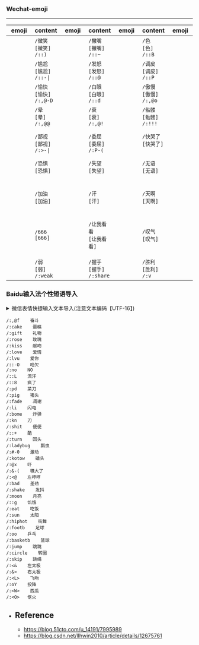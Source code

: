 <style>
    .sticker {
        width: 506px;
        height: 694px;
        font-size: 0;
        text-indent: -999em;
        background: url('.images/other/misc/wechat-sticker-02.png') 0 0 no-repeat;
    }

    .small {
        background: url('.images/other/misc/wechat-sticker-02.png') 0 0 no-repeat;
        vertical-align: middle;
        height: 53px !important;
        width: 53px;
        /* transform: scale(0.50); */
        /* margin-top: -5px;
        margin-left: -3px; */
    }
    .markdown-section {
        max-width: 100%;
    }
</style>

<div style="display: none">
    <div class="sticker"></div>
    <div>
        <div style='display: flex; margin-left: 90px ;margin-bottom: 40px'>
            <div class="small" style="margin-left: 10px; background-position: 0 0;"></div>
            <div class="sticker small" style="margin-left: 10px; background-position: -50px 0;"></div>
            <div class="sticker small" style="margin-left: 10px; background-position: -100px 0;"></div>
        </div>
        <div style='display: flex; margin-left: 90px ;margin-bottom: 40px'>
            <div class="small" style="margin-left: 10px; background-position: 0 -80px;"></div>
            <div class="sticker small" style="margin-left: 10px; background-position: -50px -80px;"></div>
            <div class="sticker small" style="margin-left: 10px; background-position: -100px -80px;"></div>
        </div>
        <div style='display: flex; margin-left: 90px ;margin-bottom: 40px'>
            <div class="small" style="margin-left: 10px; background-position: 0 -160px;"></div>
            <div class="sticker small" style="margin-left: 10px; background-position: -50px -160px;"></div>
            <div class="sticker small" style="margin-left: 10px; background-position: -100px -160px;"></div>
        </div>
    </div>
</div>

<!-- ![](/.images/other/misc/wechat-sticker.png ':size=50%') -->

### Wechat-emoji
<hr/>

| emoji | content | emoji | content | emoji | content | emoji | content | emoji | content | emoji | content | emoji | content | emoji | content | emoji | content | emoji | content |
| :-: | :- | :-: | :- | :-: | :- | :-: | :- | :-: | :- | :-: | :- | :-: | :- | :-: | :- | :-: | :- | :-: | :- |
| <div class="small" style="background-position: 0 0;"/>     | `/微笑`<br>`[微笑]`<br>`/::)`    | <div class="small" style="background-position: -50px 0;"/>        | `/撇嘴`<br>`[撇嘴]`<br>`/::~` | <div class="small" style="background-position: -100px 0;"/>       | `/色`<br>`[色]`<br>`/::B`     | <div class="small" style="background-position: -150px 0;"/>     | `/发呆`<br>`[发呆]`<br>`/::\|`      | <div class="small" style="background-position: -200px 0;"/>      | `/得意`<br>`[得意]`<br>`/:8-)` | <div class="small" style="background-position: -250px 0;"/>       | `/流泪`<br>`[流泪]`<br>`/::<` | <div class="small" style="background-position: -300px 0;"/>       | `/害羞`<br>`[害羞]`<br>`/::$` | <div class="small" style="background-position: -350px 0;"/>     | `/闭嘴`<br>`[闭嘴]`<br>`/::X` | <div class="small" style="background-position: -400px 0;"/>     | `/睡`<br>`[睡]`<br>`/::Z` | <div class="small" style="background-position: -450px 0;"/>     | `/大哭`<br>`[大哭]`<br>`/::'(` |
| <div class="small" style="background-position: 0 -80px;"/> | `/尴尬`<br>`[尴尬]`<br>`/::-\|`  | <div class="small" style="background-position: -50px -80px;"/>    | `/发怒`<br>`[发怒]`<br>`/::@` | <div class="small" style="background-position: -100px -80px;"/>   | `/调皮`<br>`[调皮]`<br>`/::P`  | <div class="small" style="background-position: -150px -80px;"/>     | `/呲牙`<br>`[呲牙]`<br>`/::D`   | <div class="small" style="background-position: -200px -80px;"/>  | `/惊讶`<br>`[惊讶]`<br>`/::O`  | <div class="small" style="background-position: -250px -80px;"/>   | `/难过`<br>`[难过]`<br>`/::(` | <div class="small" style="background-position: -300px -80px;"/>   | `/冷汗`<br>`[囧]`<br>`/:--b` | <div class="small" style="background-position: -350px -80px;"/>     | `/抓狂`<br>`[抓狂]`<br>`/::Q` | <div class="small" style="background-position: -400px -80px;"/>     | `/吐`<br>`[吐]`<br>`/::T` | <div class="small" style="background-position: -450px -80px;"/>     | `/偷笑`<br>`[偷笑]`<br>`/:,@P` |
| <div class="small" style="background-position: 0 -160px;"/> | `/愉快`<br>`[愉快]`<br>`/:,@-D`  | <div class="small" style="background-position: -50px -160px;"/>    | `/白眼`<br>`[白眼]`<br>`/::d` | <div class="small" style="background-position: -100px -160px;"/>   | `/傲慢`<br>`[傲慢]`<br>`/:,@o`  | <div class="small" style="background-position: -150px -160px;"/>     | `/困`<br>`[困]`<br>`/:\|-)`   | <div class="small" style="background-position: -200px -160px;"/>  | `/惊恐`<br>`[惊恐]`<br>`/::!`  | <div class="small" style="background-position: -250px -160px;"/>   | `/憨笑`<br>`[憨笑]`<br>`/::>` | <div class="small" style="background-position: -300px -160px;"/>   | `/悠闲`<br>`[悠闲]`<br>`/::,@` | <div class="small" style="background-position: -350px -160px;"/>     | `/咒骂`<br>`[咒骂]`<br>`/::-S` | <div class="small" style="background-position: -400px -160px;"/>     | `/疑问`<br>`[疑问]`<br>`/:?` | <div class="small" style="background-position: -450px -160px;"/>     | `/嘘`<br>`[嘘]`<br>`/:,@x` |
| <div class="small" style="background-position: 0 -240px;"/> | `/晕`<br>`[晕]`<br>`/:,@@`  | <div class="small" style="background-position: -50px -240px;"/>    | `/衰`<br>`[衰]`<br>`/:,@!` | <div class="small" style="background-position: -100px -240px;"/>   | `/骷髅`<br>`[骷髅]`<br>`/:!!!`  | <div class="small" style="background-position: -150px -240px;"/>     | `/敲打`<br>`[敲打]`<br>`/:xx`   | <div class="small" style="background-position: -200px -240px;"/>  | `/再见`<br>`[再见]`<br>`/:bye`  | <div class="small" style="background-position: -250px -240px;"/>   | `/擦汗`<br>`[擦汗]`<br>`/:wipe` | <div class="small" style="background-position: -300px -240px;"/>   | `/抠鼻`<br>`[抠鼻]`<br>`/:dig` | <div class="small" style="background-position: -350px -240px;"/>     | `/鼓掌`<br>`[鼓掌]`<br>`/:handclap` | <div class="small" style="background-position: -400px -240px;"/>     | `/坏笑`<br>`[坏笑]`<br>`/:B-)` | <div class="small" style="background-position: -450px -240px;"/>     | `/右哼哼`<br>`[右哼哼]`<br>`/:@>` |
| <div class="small" style="background-position: 0 -320px;"/> | `/鄙视`<br>`[鄙视]`<br>`/:>-\|`  | <div class="small" style="background-position: -50px -320px;"/>    | `/委屈`<br>`[委屈]`<br>`/:P-(` | <div class="small" style="background-position: -100px -320px;"/>   | `/快哭了`<br>`[快哭了]`<br>` `  | <div class="small" style="background-position: -150px -320px;"/>     | `/阴险`<br>`[阴险]`<br>`/:X-)`   | <div class="small" style="background-position: -200px -320px;"/>  | `/亲亲`<br>`[亲亲]`<br>`/::*`  | <div class="small" style="background-position: -250px -320px;"/>   | `/可怜`<br>`[可怜]`<br>`/:8*` | <div class="small" style="background-position: -300px -320px;"/>   | `/笑脸`<br>`[笑脸]`<br>` ` | <div class="small" style="background-position: -350px -320px;"/>     | `/生病`<br>`[生病]`<br>` ` | <div class="small" style="background-position: -400px -320px;"/>     | `/脸红`<br>`[脸红]`<br>` ` | <div class="small" style="background-position: -450px -320px;"/>     | `/破涕为笑`<br>`[破涕为笑]`<br>` ` |
| <div class="small" style="background-position: 0 -400px;"/> | `/恐惧`<br>`[恐惧]`<br>` `  | <div class="small" style="background-position: -50px -400px;"/>    | `/失望`<br>`[失望]`<br>` ` | <div class="small" style="background-position: -100px -400px;"/>   | `/无语`<br>`[无语]`<br>` `  | <div class="small" style="background-position: -150px -400px;"/>     | `/嘿哈`<br>`[嘿哈]`<br>` `   | <div class="small" style="background-position: -200px -400px;"/>  | `/捂脸`<br>`[捂脸]`<br>` `  | <div class="small" style="background-position: -250px -400px;"/>   | `/奸笑`<br>`[奸笑]`<br>` ` | <div class="small" style="background-position: -300px -400px;"/>   | `/机智`<br>`[机智]`<br>` ` | <div class="small" style="background-position: -350px -400px;"/>     | `/皱眉`<br>`[皱眉]`<br>` ` | <div class="small" style="background-position: -400px -400px;"/>     | `/耶`<br>`[耶]`<br>` ` | <div class="small" style="background-position: -450px -400px;"/>     | `/吃瓜`<br>`[吃瓜]`<br>` ` |
| <div class="small" style="background-position: 0 -480px;"/> | `/加油`<br>`[加油]`<br>` `  | <div class="small" style="background-position: -50px -480px;"/>    | `/汗`<br>`[汗]`<br>` ` | <div class="small" style="background-position: -100px -480px;"/>   | `/天啊`<br>`[天啊]`<br>` `  | <div class="small" style="background-position: -150px -480px;"/>     | `/Emm`<br>`[Emm]`<br>` `   | <div class="small" style="background-position: -200px -480px;"/>  | `/社会社会`<br>`[社会社会]`<br>` `  | <div class="small" style="background-position: -250px -480px;"/>   | `/旺柴`<br>`[旺柴]`<br>` ` | <div class="small" style="background-position: -300px -480px;"/>   | `/好的`<br>`[好的]`<br>` ` | <div class="small" style="background-position: -350px -480px;"/>     | `/打脸`<br>`[打脸]`<br>` ` | <div class="small" style="background-position: -400px -480px;"/>     | `/哇`<br>`[哇]`<br>` ` | <div class="small" style="background-position: -450px -480px;"/>     | `/翻白眼`<br>`[翻白眼]`<br>` ` |
| <div class="small" style="background-position: 0 -560px;"/> | `/666`<br>`[666]`<br>` `  | <div class="small" style="background-position: -50px -560px;"/>    | `/让我看看`<br>`[让我看看]`<br>` ` | <div class="small" style="background-position: -100px -560px;"/>   | `/叹气`<br>`[叹气]`<br>` `  | <div class="small" style="background-position: -150px -560px;"/>     | `/苦涩`<br>`[苦涩]`<br>` `   | <div class="small" style="background-position: -200px -560px;"/>  | `/裂开`<br>`[裂开]`<br>` `  | <div class="small" style="background-position: -250px -560px;"/>   | `/嘴唇`<br>`[嘴唇]`<br>`/:showlove` | <div class="small" style="background-position: -300px -560px;"/>   | `/爱心`<br>`[爱心]`<br>`/:heart` | <div class="small" style="background-position: -350px -560px;"/>     | `/心碎`<br>`[心碎]`<br>`/:break` | <div class="small" style="background-position: -400px -560px;"/>     | `/拥抱`<br>`[拥抱]`<br>`/:hug` | <div class="small" style="background-position: -450px -560px;"/>     | `/强`<br>`[强]`<br>`/:strong` |
| <div class="small" style="background-position: 0 -640px;"/> | `/弱`<br>`[弱]`<br>`/:weak`  | <div class="small" style="background-position: -50px -640px;"/>    | `/握手`<br>`[握手]`<br>`/:share` | <div class="small" style="background-position: -100px -640px;"/>   | `/胜利`<br>`[胜利]`<br>`/:v`  | <div class="small" style="background-position: -150px -640px;"/>     | `/抱拳`<br>`[抱拳]`<br>`/:@)`   | <div class="small" style="background-position: -200px -640px;"/>  | `/勾引`<br>`[勾引]`<br>`/:jj`  | <div class="small" style="background-position: -250px -640px;"/>   | `/拳头`<br>`[拳头]`<br>`/:@@` | <div class="small" style="background-position: -300px -640px;"/>   | `/OK`<br>`[OK]`<br>`/:ok` | <div class="small" style="background-position: -350px -640px;"/>     | `/合十`<br>`[合十]`<br>` ` | <div class="small" style="background-position: -400px -640px;"/>     | `/啤酒`<br>`[啤酒]`<br>`/:beer` | <div class="small" style="background-position: -450px -640px;"/>     | `/咖啡`<br>`[咖啡]`<br>`/:coffee` |

### Baidu输入法个性短语导入
<details><summary>微信表情快捷输入文本导入(注意文本编码【UTF-16】)</summary>

```shell
[微信分组]
weixiao=1,[微笑]
piezui=1,[撇嘴]
se=1,[色]
fadai=1,[发呆]
deyi=1,[得意]
liulei=1,[流泪]
haixiu=1,[害羞]
bizui=1,[闭嘴]
shui=1,[睡]
daku=1,[大哭]

ganga=1,[尴尬]
fanu=1,[发怒]
tiaopi=1,[调皮]
ciya=1,[呲牙]
jingya=1,[惊讶]
nanguo=1,[难过]
jiong=1,[囧]
zhuakuang=1,[抓狂]
tu=1,[吐]
touxiao=1,[偷笑]

yukuai=1,[愉快]
baiyan=1,[白眼]
aoman=1,[傲慢]
kun=1,[困]
jingkong=1,[惊恐]
hanxiao=1,[憨笑]
youxian=1,[悠闲]
zhouma=1,[咒骂]
yiwen=1,[疑问]
xu=1,[嘘]

yun=1,[晕]
shuai=1,[衰]
kulou=1,[骷髅]
qiaoda=1,[敲打]
zaijian=1,[再见]
cahan=1,[擦汗]
koubi=1,[抠鼻]
guzhang=1,[鼓掌]
huaixiao=1,[坏笑]
youhengheng=1,[右哼哼]

bishi=1,[鄙视]
weiqu=1,[委屈]
kuaikule=1,[快哭了]
yinxian=1,[阴险]
qinqin=1,[亲亲]
kelian=1,[可怜]
xiaolian=1,[笑脸]
shengbing=1,[生病]
lianhong=1,[脸红]
potiweixiao=1,[破涕为笑]

kongju=1,[恐惧]
shiwang=1,[失望]
wuyu=1,[无语]
heiha=1,[嘿哈]
wulian=1,[捂脸]
jianxiao=1,[奸笑]
jizhi=1,[机智]
zhoumei=1,[皱眉]
ye=1,[耶]
chigua=1,[吃瓜]

jiayou=1,[加油]
han=1,[汗]
tiana=1,[天啊]
emm=1,[Emm]
shehuishehui=1,[社会社会]
wangchai=1,[旺柴]
haode=1,[好的]
dalian=1,[打脸]
wa=1,[哇]
fanbaiyan=1,[翻白眼]

liu=1,[666]
rangwokankan=1,[让我看看]
tanqi=1,[叹气]
kuse=1,[苦涩]
liekai=1,[裂开]
zuichun=1,[嘴唇]
aixin=1,[爱心]
xinsui=1,[心碎]
yongbao=1,[拥抱]
qiang=1,[强]

ruo=1,[弱]
woshou=1,[握手]
shengli=1,[胜利]
baoquan=1,[抱拳]
gouyin=1,[勾引]
quantou=1,[拳头]
ok=1,[OK]
heshi=1,[合十]
pijiu=1,[啤酒]
cafei=1,[咖啡]
```

</details>

```shell
/:,@f    奋斗
/:cake    蛋糕
/:gift    礼物
/:rose    玫瑰
/:kiss    献吻
/:love    爱情
/:lvu    爱你
/::-O    哈欠
/:no    NO
/::L    流汗
/::8    疯了
/:pd    菜刀
/:pig    猪头
/:fade    凋谢
/:li    闪电
/:bome    炸弹
/:kn    刀
/:shit    便便
/::+    酷
/:turn    回头
/:ladybug    瓢虫
/:#-0    激动
/:kotow    磕头
/:@x    吓
/:&-(    糗大了
/:<@    左哼哼
/:bad    差劲
/:shake    发抖
/:moon    月亮
/::g    饥饿
/:eat    吃饭
/:sun    太阳
/:hiphot    街舞
/:footb    足球
/:oo    乒乓
/:basketb    篮球
/:jump    跳跳
/:circle    转圈
/:skip    跳绳
/:<&    左太极
/:&>    右太极
/:<L>    飞吻
/:oY    投降
/:<W>    西瓜
/:<O>   怄火
```

* ## Reference

    + https://blog.51cto.com/u_14191/7995989
    + https://blog.csdn.net/llhwin2010/article/details/12675761